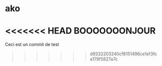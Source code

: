 # ako
<<<<<<< HEAD
BOOOOOOONJOUR
=======

Ceci est un commit de test
>>>>>>> d9332203240cf8151496ce1ef3fca179f5827a7c
